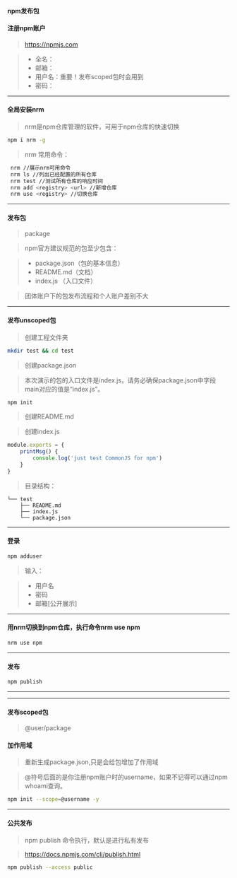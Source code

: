 #### npm发布包

#### 注册npm账户
>https://npmjs.com

> - 全名：
> - 邮箱：
> - 用户名：重要！发布scoped包时会用到
> - 密码：
***
#### 全局安装nrm
>nrm是npm仓库管理的软件，可用于npm仓库的快速切换

```bash
npm i nrm -g
```

>nrm 常用命令：

```bash
 nrm //展示nrm可用命令
 nrm ls //列出已经配置的所有仓库
 nrm test //测试所有仓库的响应时间
 nrm add <registry> <url> //新增仓库
 nrm use <registry> //切换仓库
```
***
#### 发布包
>package

>npm官方建议规范的包至少包含：

> - package.json（包的基本信息）
> - README.md（文档）
> - index.js （入口文件）

>团体账户下的包发布流程和个人账户差别不大

***
#### 发布unscoped包

>创建工程文件夹

```bash
mkdir test && cd test
```
>创建package.json

>本次演示的包的入口文件是index.js，请务必确保package.json中字段main对应的值是“index.js”。

```bash
npm init
```

>创建README.md

>创建index.js

```javascript
module.exports = {
    printMsg() {
        console.log('just test CommonJS for npm')
    }
}
```

>目录结构：

```
└── test
    ├── README.md
    ├── index.js
    └── package.json
```
***
#### 登录
```bash
npm adduser
```
>输入：

> - 用户名
> - 密码
> - 邮箱[公开展示]
***

#### 用nrm切换到npm仓库，执行命令nrm use npm
```bash
nrm use npm
```
***
#### 发布
```bash
npm publish
```

***

***

#### 发布scoped包
>@user/package

#### 加作用域
>重新生成package.json,只是会给包增加了作用域

>@符号后面的是你注册npm账户时的username，如果不记得可以通过npm whoami查询。

```bash
npm init --scope=@username -y
```

***
#### 公共发布
>npm publish 命令执行，默认是进行私有发布

>https://docs.npmjs.com/cli/publish.html

```bash
npm publish --access public
```